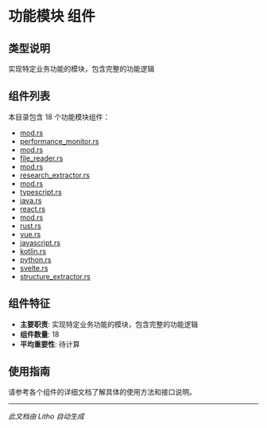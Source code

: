 # 功能模块 组件

## 类型说明
实现特定业务功能的模块，包含完整的功能逻辑

## 组件列表

本目录包含 18 个功能模块组件：

- [mod.rs](mod.rs.md)
- [performance_monitor.rs](performance_monitor.rs.md)
- [mod.rs](mod.rs.md)
- [file_reader.rs](file_reader.rs.md)
- [mod.rs](mod.rs.md)
- [research_extractor.rs](research_extractor.rs.md)
- [mod.rs](mod.rs.md)
- [typescript.rs](typescript.rs.md)
- [java.rs](java.rs.md)
- [react.rs](react.rs.md)
- [mod.rs](mod.rs.md)
- [rust.rs](rust.rs.md)
- [vue.rs](vue.rs.md)
- [javascript.rs](javascript.rs.md)
- [kotlin.rs](kotlin.rs.md)
- [python.rs](python.rs.md)
- [svelte.rs](svelte.rs.md)
- [structure_extractor.rs](structure_extractor.rs.md)

## 组件特征
- **主要职责**: 实现特定业务功能的模块，包含完整的功能逻辑
- **组件数量**: 18
- **平均重要性**: 待计算

## 使用指南
请参考各个组件的详细文档了解具体的使用方法和接口说明。

---
*此文档由 Litho 自动生成*
